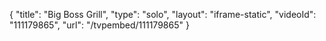 {
    "title": "Big Boss Grill",
    "type": "solo",
    "layout": "iframe-static",
    "videoId": "111179865",
    "url": "\/tvpembed\/111179865"
}